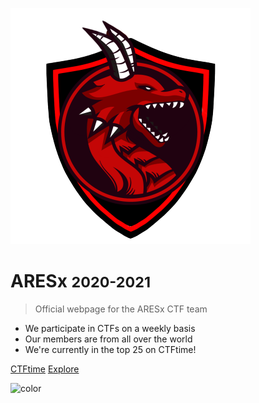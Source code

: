 ![logo](aresx_logo.png)

# ARESx <small>2020-2021</small>

> Official webpage for the ARESx CTF team

- We participate in CTFs on a weekly basis
- Our members are from all over the world
- We're currently in the top 25 on CTFtime!

[CTFtime](https://ctftime.org/team/128734)
[Explore](home.md)

![color](#ffffff)